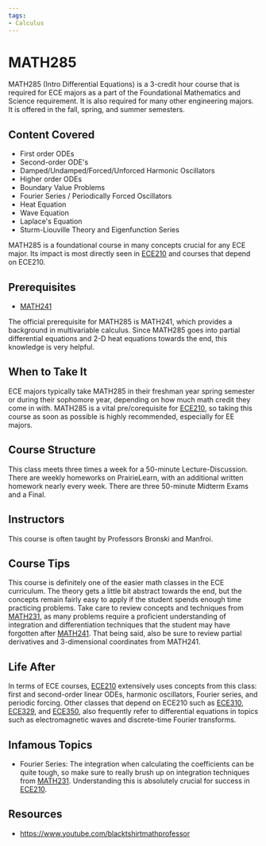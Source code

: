 ```yaml
---
tags:
- Calculus
---
```

# MATH285 

MATH285 (Intro Differential Equations) is a 3-credit hour course that is required for ECE majors as a part of the Foundational Mathematics and Science requirement. It is also required for many other engineering majors. It is offered in the fall, spring, and summer semesters.

## Content Covered

- First order ODEs
- Second-order ODE's
- Damped/Undamped/Forced/Unforced Harmonic Oscillators
- Higher order ODEs
- Boundary Value Problems
- Fourier Series / Periodically Forced Oscillators
- Heat Equation
- Wave Equation
- Laplace's Equation
- Sturm-Liouville Theory and Eigenfunction Series

MATH285 is a foundational course in many concepts crucial for any ECE major. Its impact is most directly seen in [ECE210](ECE210.md) and courses that depend on ECE210.

## Prerequisites

- [MATH241](MATH241.md)
  
The official prerequisite for MATH285 is MATH241, which provides a background in multivariable calculus. Since MATH285 goes into partial differential equations and 2-D heat equations
towards the end, this knowledge is very helpful.

## When to Take It

ECE majors typically take MATH285 in their freshman year spring semester or during their sophomore year, depending on how much math credit they come in with. MATH285 is a vital pre/corequisite for [ECE210](ECE210.md), so taking this course as soon as possible is highly recommended, especially for EE majors. 

## Course Structure

This class meets three times a week for a 50-minute Lecture-Discussion. There are weekly homeworks on PrairieLearn, with an additional written homework nearly every week. There are three 50-minute Midterm Exams and a Final.

## Instructors

This course is often taught by Professors Bronski and Manfroi.

## Course Tips

This course is definitely one of the easier math classes in the ECE curriculum. The theory gets a little bit abstract towards the end, but the concepts remain fairly easy to apply if the student spends enough time practicing problems. Take care to review concepts and techniques from [MATH231](MATH231.md), as many problems require a proficient understanding of integration and differentiation techniques that the student may have forgotten after [MATH241](MATH241.md). That being said, also be sure to review partial derivatives and 3-dimensional coordinates from MATH241. 

## Life After

In terms of ECE courses, [ECE210](ECE210.md) extensively uses concepts from this class: first and second-order linear ODEs, harmonic oscillators, Fourier series, and periodic forcing. Other classes that depend on ECE210 such as [ECE310](ECE310.md), [ECE329](ECE329.md), and [ECE350](ECE350.md), also frequently refer to differential equations in topics such as electromagnetic waves and discrete-time Fourier transforms.

## Infamous Topics

- Fourier Series: The integration when calculating the coefficients can be quite tough, so make sure to really brush up on integration techniques from [MATH231](MATH231.md). Understanding this is absolutely crucial for success in [ECE210](ECE210.md).

## Resources

- https://www.youtube.com/blacktshirtmathprofessor

